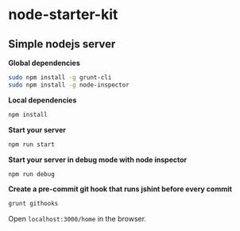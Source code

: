 node-starter-kit
=====

Simple nodejs server
---

**Global dependencies**
```sh
sudo npm install -g grunt-cli
sudo npm install -g node-inspector
```

**Local dependencies**
```sh
npm install
```

**Start your server**
```js
npm run start
```

**Start your server in debug mode with node inspector**
```js
npm run debug
```

**Create a pre-commit git hook that runs jshint before every commit**
```sh
grunt githooks
```

Open `localhost:3000/home` in the browser.